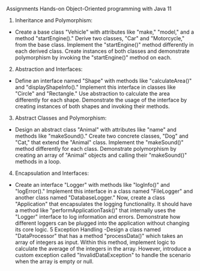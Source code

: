Assignments
Hands-on Object-Oriented programming with Java 11
1. Inheritance and Polymorphism:
- Create a base class "Vehicle" with attributes like "make," "model," and a method
  "startEngine()." Derive two classes, "Car" and "Motorcycle," from the base class. Implement the
  "startEngine()" method differently in each derived class. Create instances of both classes and
  demonstrate polymorphism by invoking the "startEngine()" method on each.
2. Abstraction and Interfaces:
- Define an interface named "Shape" with methods like "calculateArea()" and
  "displayShapeInfo()." Implement this interface in classes like "Circle" and "Rectangle." Use
  abstraction to calculate the area differently for each shape. Demonstrate the usage of the
  interface by creating instances of both shapes and invoking their methods.
3. Abstract Classes and Polymorphism:
- Design an abstract class "Animal" with attributes like "name" and methods like
  "makeSound()." Create two concrete classes, "Dog" and "Cat," that extend the "Animal" class.
  Implement the "makeSound()" method differently for each class. Demonstrate polymorphism by
  creating an array of "Animal" objects and calling their "makeSound()" methods in a loop.
4. Encapsulation and Interfaces:
- Create an interface "Logger" with methods like "logInfo()" and "logError()." Implement this
  interface in a class named "FileLogger" and another class named "DatabaseLogger." Now,
  create a class "Application" that encapsulates the logging functionality. It should have a method
  like "performApplicationTask()" that internally uses the "Logger" interface to log information and
  errors. Demonstrate how different loggers can be plugged into the application without changing
  its core logic.
  5 Exception Handling
  -Design a class named "DataProcessor" that has a method "processData()" which
  takes an array of integers as input. Within this method, implement logic to calculate the
  average of the integers in the array. However, introduce a custom exception called
  "InvalidDataException" to handle the scenario when the array is empty or null.